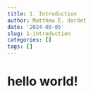 ```yaml
---
title: 1. Introduction
author: Matthew E. dardet
date: '2024-09-05'
slug: 1-introduction
categories: []
tags: []
---
```


# hello world!
